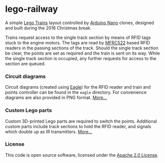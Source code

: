# lego-railway

A simple [Lego Trains]("https://en.wikipedia.org/wiki/Lego_Trains#Power_Functions_trains") layout controlled by [Arduino Nano]("https://www.arduino.cc/en/Main/ArduinoBoardNano") clones, designed and built during the 2016 Christmas break.

Trains request access to the single track section by means of RFID tags stuck to the engine motors. The tags are read by [MFRC522]("https://www.nxp.com/documents/data_sheet/MFRC522.pdf") based RFID readers in the passing sections of the track. Should the single track section be clear, the points are set as required and the train is sent on its way. While the single track section is occupied, any further requests for access to the section are queued.

### Circuit diagrams

Circuit diagrams (created using [Eagle]("https://cadsoft.io/")) for the RFID reader and train and points controller can be found in the `eagle` directory. For convenience diagrams are also provided in PNG format. [More...](docs/circuits.md)

### Custom Lego parts

Custom 3D-printed Lego parts are required to switch the points. Additional custom parts include track sections to hold the RFID reader, and signals which double up as IR transmitters. [More...](docs/parts.md)

### License

This code is open source software, licensed under the [Apache 2.0 License]("http://www.apache.org/licenses/LICENSE-2.0.html").